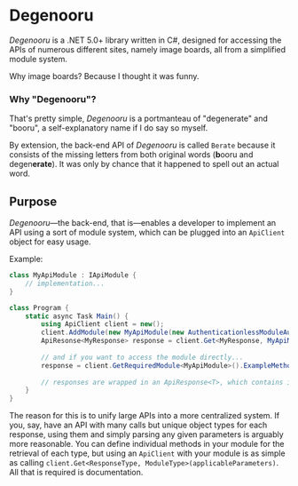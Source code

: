 # Degenooru
_Degenooru_ is a .NET 5.0+ library written in C#, designed for accessing the APIs of numerous different sites, namely image boards, all from a simplified module system.

Why image boards? Because I thought it was funny.

### Why "Degenooru"?
That's pretty simple, _Degenooru_ is a portmanteau of "degenerate" and "booru", a self-explanatory name if I do say so myself.

By extension, the back-end API of _Degenooru_ is called `Berate` because it consists of the missing letters from both original words (**b**ooru and degen**erate**). It was only by chance that it happened to spell out an actual word.

## Purpose
_Degenooru_—the back-end, that is—enables a developer to implement an API using a sort of module system, which can be plugged into an `ApiClient` object for easy usage.

Example:
```c#
class MyApiModule : IApiModule {
    // implementation...
}

class Program {
    static async Task Main() {
        using ApiClient client = new();
        client.AddModule(new MyApiModule(new AuthenticationlessModuleAuthentication());
        ApiResonse<MyResponse> response = client.Get<MyResponse, MyApiModule(params);
        
        // and if you want to access the module directly...
        response = client.GetRequiredModule<MyApiModule>().ExampleMethodReturnsResponse(params);
        
        // responses are wrapped in an ApiResponse<T>, which contains information about any mishaps (errors) if one were to occur
    }
}
```

The reason for this is to unify large APIs into a more centralized system. If you, say, have an API with many calls but unique object types for each response, using them and simply parsing any given parameters is arguably more reasonable. You can define individual methods in your module for the retrieval of each type, but using an `ApiClient` with your module is as simple as calling `client.Get<ResponseType, ModuleType>(applicableParameters)`. All that is required is documentation.